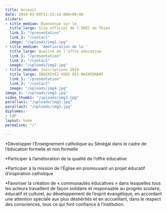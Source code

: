 ```yaml
---
title: Acceuil
date: 2019-02-09T11:25:14.000+00:00
sliders:
- title_medium: Bienvenue sur le
  title_large: Site officiel de l'ODEC de Thies
  link_1: "/presentation"
  link_2: "/contact"
  image: "/uploads/img1.jpg"
- title_medium: 'Amélioration de la '
  title_large: Qualité de l’offre éducative
  link_1: "/presentation"
  link_2: "/contact"
  image: "/uploads/img2.jpg"
- title_medium: Inscriptions 2019
  title_large: INSCRIVEZ-VOUS DÈS MAINTENANT
  link_1: "/presentation"
  link_2: "/contact"
  image: "/uploads/img4.jpg"
image_1: "/uploads/img3.jpg"
video_thumb1: "/uploads/img3.jpg"
parallax1: "/uploads/img1.jpg"
parallax2: "/uploads/img3.jpg"
diplomes:
- CQP
layout: home
permalink: "/"

---
```

•Développer l’Enseignement catholique au Sénégal dans le cadre de l’éducation formelle et non formelle

•Participer à l’amélioration de la qualité de l’offre éducative

•Participer à la mission de l’Église en promouvant un projet éducatif d’inspiration catholique

•Favoriser la création de « communautés éducatives » dans lesquelles tous les acteurs travaillent de façon solidaire et responsable au progrès scolaire, éducatif et culturel, au développement de l’esprit évangélique, en accordant une attention spéciale aux plus déshérités et en accueillant, dans le respect des consciences, tous ce qui font confiance à l’institution.
